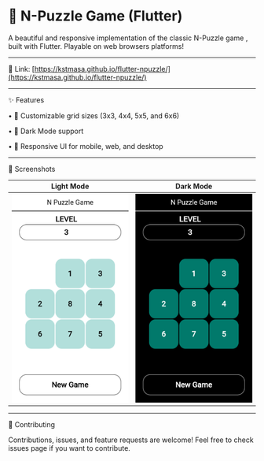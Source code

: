 # 🧩 N-Puzzle Game (Flutter)

A beautiful and responsive implementation of the classic N-Puzzle game , built with Flutter.
Playable on web browsers platforms!

---
🔗 Link: [https://kstmasa.github.io/flutter-npuzzle/](https://kstmasa.github.io/flutter-npuzzle/)

---
✨ Features

•	🧩 Customizable grid sizes (3x3, 4x4, 5x5, and 6x6)

•	🌙 Dark Mode support

•	📱 Responsive UI for mobile, web, and desktop

---
📸 Screenshots

|  Light Mode   | Dark Mode  |
|  ----  | ----  |
| ![Light Mode](assets/images/sample_light.png "Title")  | ![Dark Mode](assets/images/sample_dark.png "Title") |

---
🤝 Contributing

Contributions, issues, and feature requests are welcome!
Feel free to check issues page if you want to contribute.